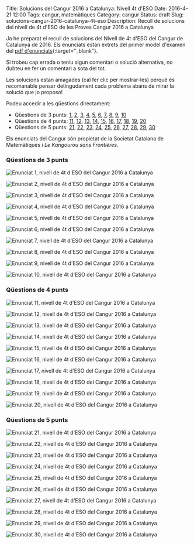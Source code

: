 Title: Solucions del Cangur 2016 a Catalunya: Nivell 4t d'ESO
Date: 2016-4-21 12:00
Tags: cangur, matemàtiques
Category: cangur
Status: draft
Slug: solucions-cangur-2016-catalunya-4t-eso
Description: Recull de solucions del nivell de 4t d'ESO de les Proves Cangur 2016 a Catalunya

Ja he preparat el recull de solucions del Nivell de 4t d'ESO del Cangur de Catalunya de 2016. Els enunciats estan extrets del primer model d'examen del [pdf d'enunciats]({filename}enunciat_2016_cat_4t_eso.pdf){:target="_blank"}.

<!-- PELICAN_END_SUMMARY -->

Si trobeu cap errada o teniu algun comentari o solució alternativa, no dubteu en fer un comentari a sota del tot.

Les solucions estan amagades (cal fer clic per mostrar-les) perquè és recomanable pensar detingudament cada problema abans de mirar la solució que jo proposo!

Podeu accedir a les qüestions directament:

* Qüestions de 3 punts:
  [1](#questio-1), [2](#questio-2), [3](#questio-3), [4](#questio-4),
  [5](#questio-5), [6](#questio-6), [7](#questio-7), [8](#questio-8),
  [9](#questio-9), [10](#questio-10)
* Qüestions de 4 punts:
  [11](#questio-11), [12](#questio-12), [13](#questio-13), [14](#questio-14),
  [15](#questio-15), [16](#questio-16), [17](#questio-17), [18](#questio-18),
  [19](#questio-19), [20](#questio-20)
* Qüestions de 5 punts:
  [21](#questio-21), [22](#questio-22), [23](#questio-23), [24](#questio-24),
  [25](#questio-25), [26](#questio-26), [27](#questio-27), [28](#questio-28),
  [29](#questio-29), [30](#questio-30)

Els enunciats del Cangur són propietat de la Societat Catalana de Matemàtiques i *Le Kangourou sans Frontières*.

### Qüestions de 3 punts

![Enunciat 1, nivell de 4t d'ESO del Cangur 2016 a Catalunya]({filename}enunciats/01.png)

![Enunciat 2, nivell de 4t d'ESO del Cangur 2016 a Catalunya]({filename}enunciats/02.png)

![Enunciat 3, nivell de 4t d'ESO del Cangur 2016 a Catalunya]({filename}enunciats/03.png)

![Enunciat 4, nivell de 4t d'ESO del Cangur 2016 a Catalunya]({filename}enunciats/04.png)

![Enunciat 5, nivell de 4t d'ESO del Cangur 2016 a Catalunya]({filename}enunciats/05.png)

![Enunciat 6, nivell de 4t d'ESO del Cangur 2016 a Catalunya]({filename}enunciats/06.png)

![Enunciat 7, nivell de 4t d'ESO del Cangur 2016 a Catalunya]({filename}enunciats/07.png)

![Enunciat 8, nivell de 4t d'ESO del Cangur 2016 a Catalunya]({filename}enunciats/08.png)

![Enunciat 9, nivell de 4t d'ESO del Cangur 2016 a Catalunya]({filename}enunciats/09.png)

![Enunciat 10, nivell de 4t d'ESO del Cangur 2016 a Catalunya]({filename}enunciats/10.png)

### Qüestions de 4 punts

![Enunciat 11, nivell de 4t d'ESO del Cangur 2016 a Catalunya]({filename}enunciats/11.png)

![Enunciat 12, nivell de 4t d'ESO del Cangur 2016 a Catalunya]({filename}enunciats/12.png)

![Enunciat 13, nivell de 4t d'ESO del Cangur 2016 a Catalunya]({filename}enunciats/13.png)

![Enunciat 14, nivell de 4t d'ESO del Cangur 2016 a Catalunya]({filename}enunciats/14.png)

![Enunciat 15, nivell de 4t d'ESO del Cangur 2016 a Catalunya]({filename}enunciats/15.png)

![Enunciat 16, nivell de 4t d'ESO del Cangur 2016 a Catalunya]({filename}enunciats/16.png)

![Enunciat 17, nivell de 4t d'ESO del Cangur 2016 a Catalunya]({filename}enunciats/17.png)

![Enunciat 18, nivell de 4t d'ESO del Cangur 2016 a Catalunya]({filename}enunciats/18.png)

![Enunciat 19, nivell de 4t d'ESO del Cangur 2016 a Catalunya]({filename}enunciats/19.png)

![Enunciat 20, nivell de 4t d'ESO del Cangur 2016 a Catalunya]({filename}enunciats/20.png)

### Qüestions de 5 punts

![Enunciat 21, nivell de 4t d'ESO del Cangur 2016 a Catalunya]({filename}enunciats/21.png)

![Enunciat 22, nivell de 4t d'ESO del Cangur 2016 a Catalunya]({filename}enunciats/22.png)

![Enunciat 23, nivell de 4t d'ESO del Cangur 2016 a Catalunya]({filename}enunciats/23.png)

![Enunciat 24, nivell de 4t d'ESO del Cangur 2016 a Catalunya]({filename}enunciats/24.png)

![Enunciat 25, nivell de 4t d'ESO del Cangur 2016 a Catalunya]({filename}enunciats/25.png)

![Enunciat 26, nivell de 4t d'ESO del Cangur 2016 a Catalunya]({filename}enunciats/26.png)

![Enunciat 27, nivell de 4t d'ESO del Cangur 2016 a Catalunya]({filename}enunciats/27.png)

![Enunciat 28, nivell de 4t d'ESO del Cangur 2016 a Catalunya]({filename}enunciats/28.png)

![Enunciat 29, nivell de 4t d'ESO del Cangur 2016 a Catalunya]({filename}enunciats/29.png)

![Enunciat 30, nivell de 4t d'ESO del Cangur 2016 a Catalunya]({filename}enunciats/30.png)
